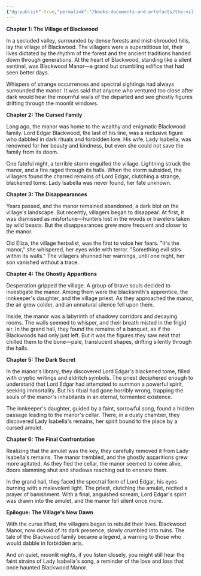 ```yaml
---
{"dg-publish":true,"permalink":"/books-documents-and-artefacts/the-village-of-blackwood/","tags":["Unimportant"],"updated":"2024-12-31T22:43:25.137+00:00"}
---
```



**Chapter 1: The Village of Blackwood**

In a secluded valley, surrounded by dense forests and mist-shrouded hills, lay the village of Blackwood. The villagers were a superstitious lot, their lives dictated by the rhythm of the forest and the ancient traditions handed down through generations. At the heart of Blackwood, standing like a silent sentinel, was Blackwood Manor—a grand but crumbling edifice that had seen better days.

Whispers of strange occurrences and spectral sightings had always surrounded the manor. It was said that anyone who ventured too close after dark would hear the mournful wails of the departed and see ghostly figures drifting through the moonlit windows.

**Chapter 2: The Cursed Family**

Long ago, the manor was home to the wealthy and enigmatic Blackwood family. Lord Edgar Blackwood, the last of his line, was a reclusive figure who dabbled in dark rituals and forbidden lore. His wife, Lady Isabella, was renowned for her beauty and kindness, but even she could not save the family from its doom.

One fateful night, a terrible storm engulfed the village. Lightning struck the manor, and a fire raged through its halls. When the storm subsided, the villagers found the charred remains of Lord Edgar, clutching a strange, blackened tome. Lady Isabella was never found, her fate unknown.

**Chapter 3: The Disappearances**

Years passed, and the manor remained abandoned, a dark blot on the village's landscape. But recently, villagers began to disappear. At first, it was dismissed as misfortune—hunters lost in the woods or travelers taken by wild beasts. But the disappearances grew more frequent and closer to the manor.

Old Eliza, the village herbalist, was the first to voice her fears. "It's the manor," she whispered, her eyes wide with terror. "Something evil stirs within its walls." The villagers shunned her warnings, until one night, her son vanished without a trace.

**Chapter 4: The Ghostly Apparitions**

Desperation gripped the village. A group of brave souls decided to investigate the manor. Among them were the blacksmith's apprentice, the innkeeper's daughter, and the village priest. As they approached the manor, the air grew colder, and an unnatural silence fell upon them.

Inside, the manor was a labyrinth of shadowy corridors and decaying rooms. The walls seemed to whisper, and their breath misted in the frigid air. In the grand hall, they found the remains of a banquet, as if the Blackwoods had only just left. But it was the figures they saw next that chilled them to the bone—pale, translucent shapes, drifting silently through the halls.

**Chapter 5: The Dark Secret**

In the manor's library, they discovered Lord Edgar's blackened tome, filled with cryptic writings and eldritch symbols. The priest deciphered enough to understand that Lord Edgar had attempted to summon a powerful spirit, seeking immortality. But his ritual had gone horribly wrong, trapping the souls of the manor's inhabitants in an eternal, tormented existence.

The innkeeper's daughter, guided by a faint, sorrowful song, found a hidden passage leading to the manor's cellar. There, in a dusty chamber, they discovered Lady Isabella's remains, her spirit bound to the place by a cursed amulet.

**Chapter 6: The Final Confrontation**

Realizing that the amulet was the key, they carefully removed it from Lady Isabella's remains. The manor trembled, and the ghostly apparitions grew more agitated. As they fled the cellar, the manor seemed to come alive, doors slamming shut and shadows reaching out to ensnare them.

In the grand hall, they faced the spectral form of Lord Edgar, his eyes burning with a malevolent light. The priest, clutching the amulet, recited a prayer of banishment. With a final, anguished scream, Lord Edgar's spirit was drawn into the amulet, and the manor fell silent once more.

**Epilogue: The Village's New Dawn**

With the curse lifted, the villagers began to rebuild their lives. Blackwood Manor, now devoid of its dark presence, slowly crumbled into ruins. The tale of the Blackwood family became a legend, a warning to those who would dabble in forbidden arts.

And on quiet, moonlit nights, if you listen closely, you might still hear the faint strains of Lady Isabella's song, a reminder of the love and loss that once haunted Blackwood Manor.